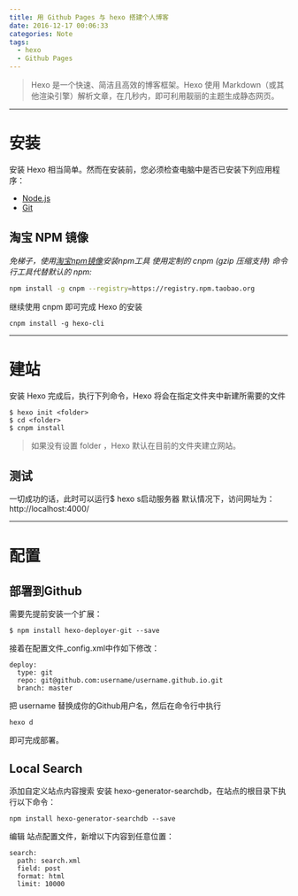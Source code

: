 ```yaml
---
title: 用 Github Pages 与 hexo 搭建个人博客
date: 2016-12-17 00:06:33
categories: Note
tags: 
  - hexo
  - Github Pages
---
```


> Hexo 是一个快速、简洁且高效的博客框架。Hexo 使用 Markdown（或其他渲染引擎）解析文章，在几秒内，即可利用靓丽的主题生成静态网页。

<!-- more -->

---
 
# 安装

安装 Hexo 相当简单。然而在安装前，您必须检查电脑中是否已安装下列应用程序：

- [Node.js](http://nodejs.org/)
- [Git](http://git-scm.com/)

## 淘宝 NPM 镜像

_免梯子，使用[淘宝npm镜像](https://npm.taobao.org/)安装npm工具_
_使用定制的 cnpm (gzip 压缩支持) 命令行工具代替默认的 npm:_

```bash
npm install -g cnpm --registry=https://registry.npm.taobao.org
```

继续使用 cnpm 即可完成 Hexo 的安装

```batch
cnpm install -g hexo-cli
```

--------------------------

建站
===
安装 Hexo 完成后，执行下列命令，Hexo 将会在指定文件夹中新建所需要的文件
```
$ hexo init <folder>
$ cd <folder>
$ cnpm install
```
> 如果没有设置 folder ，Hexo 默认在目前的文件夹建立网站。

## 测试 ##
一切成功的话，此时可以运行$ hexo s启动服务器
默认情况下，访问网址为：http://localhost:4000/ 

--------------------------

配置
===
## 部署到Github ##
需要先提前安装一个扩展：
```
$ npm install hexo-deployer-git --save
```
接着在配置文件_config.xml中作如下修改：
```
deploy:
  type: git
  repo: git@github.com:username/username.github.io.git
  branch: master
```
把 username 替换成你的Github用户名，然后在命令行中执行
```
hexo d
```
即可完成部署。
## Local Search
添加自定义站点内容搜索
安装 hexo-generator-searchdb，在站点的根目录下执行以下命令：
```
npm install hexo-generator-searchdb --save
```
编辑 站点配置文件，新增以下内容到任意位置：
```
search:
  path: search.xml
  field: post
  format: html
  limit: 10000
```